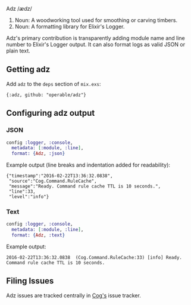 Adz /_&#1237;dz_/

1. Noun: A woodworking tool used for smoothing or carving timbers.
1. Noun: A formatting library for Elixir's Logger.

Adz's primary contribution is transparently adding module name and line number to Elixir's Logger output. It can also format logs as valid JSON or plain text.

## Getting adz

Add `adz` to the `deps` section of `mix.exs`:

`{:adz, github: "operable/adz"}`

## Configuring adz output

### JSON

```elixir
config :logger, :console,
  metadata: [:module, :line],
  format: {Adz, :json}
```

Example output (line breaks and indentation added for readability):

```
{"timestamp":"2016-02-22T13:36:32.0838",
 "source":"Cog.Command.RuleCache",
 "message":"Ready. Command rule cache TTL is 10 seconds.",
 "line":33,
 "level":"info"}
```

### Text

```elixir
config :logger, :console,
  metadata: [:module, :line],
  format: {Adz, :text}
```

Example output:

```
2016-02-22T13:36:32.0838  (Cog.Command.RuleCache:33) [info] Ready. Command rule cache TTL is 10 seconds.
```

## Filing Issues

Adz issues are tracked centrally in [Cog's](https://github.com/operable/cog/issues) issue tracker.

